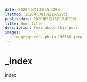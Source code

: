 ```yaml
---
date: 2020年5月13日15点29分
lastmod: 2020年5月13日15点29分
publishdate: 2020年5月13日15点29分
title: Home title
description: Text about this post
images:
  - images/pexels-photo-196666.jpeg
---
```


# \_index

index


